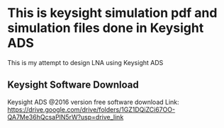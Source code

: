 # This is keysight simulation pdf and simulation files done in Keysight ADS
This is my attempt to design LNA using Keysight ADS

## Keysight Software Download
Keysight ADS @2016 version free software download Link: https://drive.google.com/drive/folders/1GZ1DQiZCi67OO-QA7Me36hQcsaPlN5rW?usp=drive_link
